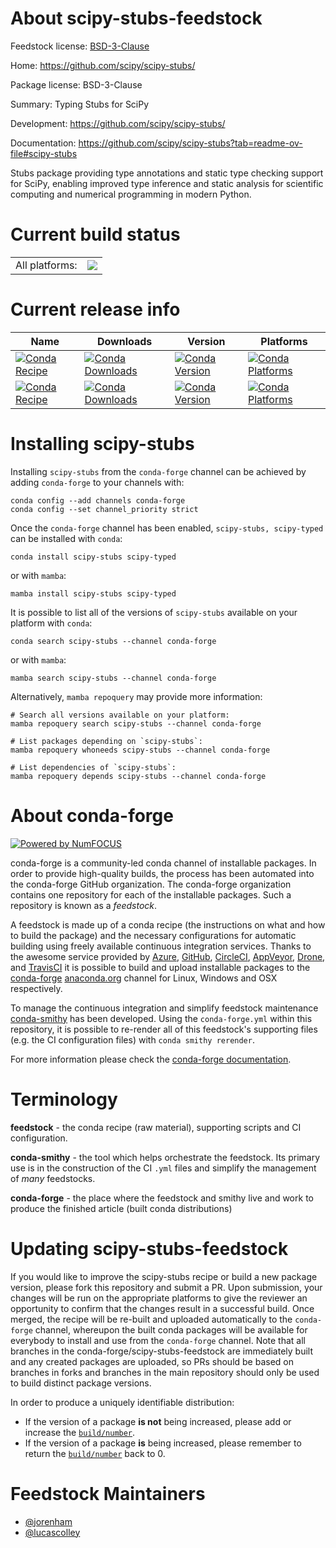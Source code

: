 About scipy-stubs-feedstock
===========================

Feedstock license: [BSD-3-Clause](https://github.com/conda-forge/scipy-stubs-feedstock/blob/main/LICENSE.txt)

Home: https://github.com/scipy/scipy-stubs/

Package license: BSD-3-Clause

Summary: Typing Stubs for SciPy

Development: https://github.com/scipy/scipy-stubs/

Documentation: https://github.com/scipy/scipy-stubs?tab=readme-ov-file#scipy-stubs

Stubs package providing type annotations and static type checking support for SciPy,
enabling improved type inference and static analysis for scientific computing and
numerical programming in modern Python.

Current build status
====================


<table><tr><td>All platforms:</td>
    <td>
      <a href="https://dev.azure.com/conda-forge/feedstock-builds/_build/latest?definitionId=24177&branchName=main">
        <img src="https://dev.azure.com/conda-forge/feedstock-builds/_apis/build/status/scipy-stubs-feedstock?branchName=main">
      </a>
    </td>
  </tr>
</table>

Current release info
====================

| Name | Downloads | Version | Platforms |
| --- | --- | --- | --- |
| [![Conda Recipe](https://img.shields.io/badge/recipe-scipy--stubs-green.svg)](https://anaconda.org/conda-forge/scipy-stubs) | [![Conda Downloads](https://img.shields.io/conda/dn/conda-forge/scipy-stubs.svg)](https://anaconda.org/conda-forge/scipy-stubs) | [![Conda Version](https://img.shields.io/conda/vn/conda-forge/scipy-stubs.svg)](https://anaconda.org/conda-forge/scipy-stubs) | [![Conda Platforms](https://img.shields.io/conda/pn/conda-forge/scipy-stubs.svg)](https://anaconda.org/conda-forge/scipy-stubs) |
| [![Conda Recipe](https://img.shields.io/badge/recipe-scipy--typed-green.svg)](https://anaconda.org/conda-forge/scipy-typed) | [![Conda Downloads](https://img.shields.io/conda/dn/conda-forge/scipy-typed.svg)](https://anaconda.org/conda-forge/scipy-typed) | [![Conda Version](https://img.shields.io/conda/vn/conda-forge/scipy-typed.svg)](https://anaconda.org/conda-forge/scipy-typed) | [![Conda Platforms](https://img.shields.io/conda/pn/conda-forge/scipy-typed.svg)](https://anaconda.org/conda-forge/scipy-typed) |

Installing scipy-stubs
======================

Installing `scipy-stubs` from the `conda-forge` channel can be achieved by adding `conda-forge` to your channels with:

```
conda config --add channels conda-forge
conda config --set channel_priority strict
```

Once the `conda-forge` channel has been enabled, `scipy-stubs, scipy-typed` can be installed with `conda`:

```
conda install scipy-stubs scipy-typed
```

or with `mamba`:

```
mamba install scipy-stubs scipy-typed
```

It is possible to list all of the versions of `scipy-stubs` available on your platform with `conda`:

```
conda search scipy-stubs --channel conda-forge
```

or with `mamba`:

```
mamba search scipy-stubs --channel conda-forge
```

Alternatively, `mamba repoquery` may provide more information:

```
# Search all versions available on your platform:
mamba repoquery search scipy-stubs --channel conda-forge

# List packages depending on `scipy-stubs`:
mamba repoquery whoneeds scipy-stubs --channel conda-forge

# List dependencies of `scipy-stubs`:
mamba repoquery depends scipy-stubs --channel conda-forge
```


About conda-forge
=================

[![Powered by
NumFOCUS](https://img.shields.io/badge/powered%20by-NumFOCUS-orange.svg?style=flat&colorA=E1523D&colorB=007D8A)](https://numfocus.org)

conda-forge is a community-led conda channel of installable packages.
In order to provide high-quality builds, the process has been automated into the
conda-forge GitHub organization. The conda-forge organization contains one repository
for each of the installable packages. Such a repository is known as a *feedstock*.

A feedstock is made up of a conda recipe (the instructions on what and how to build
the package) and the necessary configurations for automatic building using freely
available continuous integration services. Thanks to the awesome service provided by
[Azure](https://azure.microsoft.com/en-us/services/devops/), [GitHub](https://github.com/),
[CircleCI](https://circleci.com/), [AppVeyor](https://www.appveyor.com/),
[Drone](https://cloud.drone.io/welcome), and [TravisCI](https://travis-ci.com/)
it is possible to build and upload installable packages to the
[conda-forge](https://anaconda.org/conda-forge) [anaconda.org](https://anaconda.org/)
channel for Linux, Windows and OSX respectively.

To manage the continuous integration and simplify feedstock maintenance
[conda-smithy](https://github.com/conda-forge/conda-smithy) has been developed.
Using the ``conda-forge.yml`` within this repository, it is possible to re-render all of
this feedstock's supporting files (e.g. the CI configuration files) with ``conda smithy rerender``.

For more information please check the [conda-forge documentation](https://conda-forge.org/docs/).

Terminology
===========

**feedstock** - the conda recipe (raw material), supporting scripts and CI configuration.

**conda-smithy** - the tool which helps orchestrate the feedstock.
                   Its primary use is in the construction of the CI ``.yml`` files
                   and simplify the management of *many* feedstocks.

**conda-forge** - the place where the feedstock and smithy live and work to
                  produce the finished article (built conda distributions)


Updating scipy-stubs-feedstock
==============================

If you would like to improve the scipy-stubs recipe or build a new
package version, please fork this repository and submit a PR. Upon submission,
your changes will be run on the appropriate platforms to give the reviewer an
opportunity to confirm that the changes result in a successful build. Once
merged, the recipe will be re-built and uploaded automatically to the
`conda-forge` channel, whereupon the built conda packages will be available for
everybody to install and use from the `conda-forge` channel.
Note that all branches in the conda-forge/scipy-stubs-feedstock are
immediately built and any created packages are uploaded, so PRs should be based
on branches in forks and branches in the main repository should only be used to
build distinct package versions.

In order to produce a uniquely identifiable distribution:
 * If the version of a package **is not** being increased, please add or increase
   the [``build/number``](https://docs.conda.io/projects/conda-build/en/latest/resources/define-metadata.html#build-number-and-string).
 * If the version of a package **is** being increased, please remember to return
   the [``build/number``](https://docs.conda.io/projects/conda-build/en/latest/resources/define-metadata.html#build-number-and-string)
   back to 0.

Feedstock Maintainers
=====================

* [@jorenham](https://github.com/jorenham/)
* [@lucascolley](https://github.com/lucascolley/)

